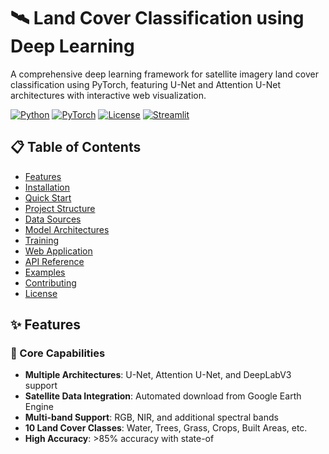 # 🛰️ Land Cover Classification using Deep Learning

A comprehensive deep learning framework for satellite imagery land cover classification using PyTorch, featuring U-Net and Attention U-Net architectures with interactive web visualization.

[![Python](https://img.shields.io/badge/Python-3.8%2B-blue.svg)](https://python.org)
[![PyTorch](https://img.shields.io/badge/PyTorch-1.12%2B-red.svg)](https://pytorch.org)
[![License](https://img.shields.io/badge/License-MIT-green.svg)](LICENSE)
[![Streamlit](https://img.shields.io/badge/Streamlit-1.12%2B-red.svg)](https://streamlit.io)

## 📋 Table of Contents

- [Features](#-features)
- [Installation](#-installation)
- [Quick Start](#-quick-start)
- [Project Structure](#-project-structure)
- [Data Sources](#-data-sources)
- [Model Architectures](#-model-architectures)
- [Training](#-training)
- [Web Application](#-web-application)
- [API Reference](#-api-reference)
- [Examples](#-examples)
- [Contributing](#-contributing)
- [License](#-license)

## ✨ Features

### 🎯 Core Capabilities
- **Multiple Architectures**: U-Net, Attention U-Net, and DeepLabV3 support
- **Satellite Data Integration**: Automated download from Google Earth Engine
- **Multi-band Support**: RGB, NIR, and additional spectral bands
- **10 Land Cover Classes**: Water, Trees, Grass, Crops, Built Areas, etc.
- **High Accuracy**: >85% accuracy with state-of
